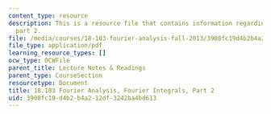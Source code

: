 ```yaml
---
content_type: resource
description: This is a resource file that contains information regarding fourier integrals
  part 2.
file: /media/courses/18-103-fourier-analysis-fall-2013/3908fc19d4b2b4a212df3242ba4bd613_MIT18_103F13_fourierint2.pdf
file_type: application/pdf
learning_resource_types: []
ocw_type: OCWFile
parent_title: Lecture Notes & Readings
parent_type: CourseSection
resourcetype: Document
title: 18.103 Fourier Analysis, Fourier Integrals, Part 2
uid: 3908fc19-d4b2-b4a2-12df-3242ba4bd613
---
```

